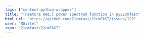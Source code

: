 ```yaml
---
tags: ["context-python-wrapper"]
title: "[Feature Req.] power spectrum function in py21cmfast"
html_url: "https://github.com/21cmfast/21cmFAST/issues/129"
user: "NGillet"
repo: "21cmfast/21cmFAST"
---
```


